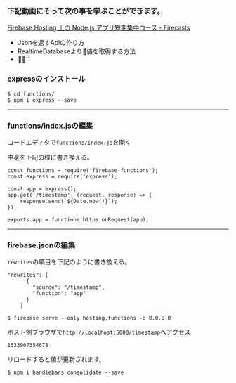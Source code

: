 
### 下記動画にそって次の事を学ぶことができます。
[Firebase Hosting 上の Node.js アプリ短期集中コース - Firecasts](https://www.youtube.com/watch?v=LOeioOKUKI8)

 * Jsonを返すApiの作り方
 * RealtimeDatabaseより値を取得する方法
 * ``



### expressのインストール


```
$ cd functions/
$ npm i express --save
```
---
### functions/index.jsの編集
コードエディタで`functions/index.js`を開く  

中身を下記の様に書き換える。
```
const functions = require('firebase-functions');
const express = require('express');

const app = express();
app.get('/timestamp', (request, response) => {
    response.send(`${Date.now()}`);
});

exports.app = functions.https.onRequest(app);
```
---
### firebase.jsonの編集

`rewrites`の項目を下記のように書き換える。
```
"rewrites": [
      {
        "source": "/timestamp",
        "function": "app"
      }
    ]
```

```
$ firebase serve --only hosting,functions -o 0.0.0.0
```

ホスト側ブラウザで`http://localhost:5000/timestamp`へアクセス
```
1533907354678
```
リロードすると値が更新されます。  



```
$ npm i handlebars consolidate --save
```
